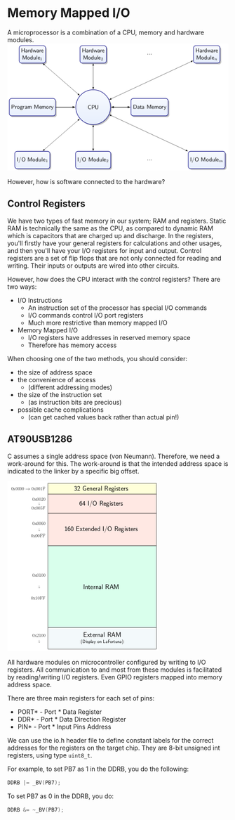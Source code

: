 # Memory Mapped I/O

A microprocessor is a combination of a CPU, memory and hardware modules.
![](MemoryMappedIO1.png)

However, how is software connected to the hardware?

## Control Registers

We have two types of fast memory in our system; RAM and registers. Static RAM is technically the same as the CPU, as compared to dynamic RAM which is capacitors that are charged up and discharge. In the registers, you'll firstly have your general registers for calculations and other usages, and then you'll have your I/O registers for input and output.
Control registers are a set of flip flops that are not only connected for reading and writing. Their inputs or outputs are wired into other circuits. 

However, how does the CPU interact with the control registers?
There are two ways:

* I/O Instructions
  * An instruction set of the processor has special I/O commands
  * I/O commands control I/O port registers
  * Much more restrictive than memory mapped I/O
* Memory Mapped I/O
  * I/O registers have addresses in reserved memory space
  * Therefore has memory access

When choosing one of the two methods, you should consider:

* the size of address space
* the convenience of access 
  * (different addressing modes)
* the size of the instruction set 
  * (as instruction bits are precious)
* possible cache complications
  * (can get cached values back rather than actual pin!)

## AT90USB1286

C assumes a single address space (von Neumann). Therefore, we need a work-around for this. The work-around is that the intended address space is indicated to the linker by a specific big offset.

![](MemoryMappedIO2.png)

All hardware modules on microcontroller configured by writing to I/O registers.
All communication to and most from these modules is facilitated by reading/writing I/O registers. Even GPIO registers mapped into memory address space.

There are three main registers for each set of pins:

* PORT* - Port * Data Register
* DDR* - Port * Data Direction Register
* PIN* - Port * Input Pins Address

We can use the io.h header file to define constant labels for the correct addresses for the registers on the target chip. They are 8-bit unsigned int registers, using type `uint8_t`.

For example, to set PB7 as 1 in the DDRB, you do the following:

``` c
DDRB |= _BV(PB7);
```

To set PB7 as 0 in the DDRB, you do:

```c
DDRB &= ~_BV(PB7);
```

